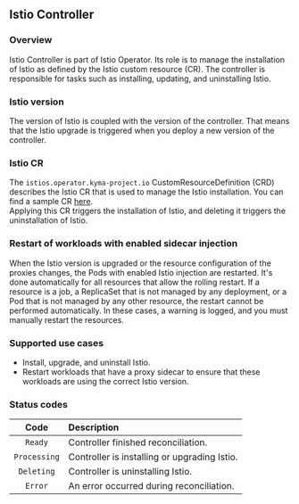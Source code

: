 ## Istio Controller

### Overview

Istio Controller is part of Istio Operator. Its role is to manage the installation of Istio as defined by the Istio custom resource (CR). The controller is responsible for tasks such as installing, updating, and uninstalling Istio.

### Istio version

The version of Istio is coupled with the version of the controller. That means that the Istio upgrade is triggered when you deploy a new version of the controller.

### Istio CR

The `istios.operator.kyma-project.io` CustomResourceDefinition (CRD) describes the Istio CR that is used to manage the Istio installation. You can find a sample CR [here](config/samples/operator_v1alpha1_istio.yaml).  
Applying this CR triggers the installation of Istio, and deleting it triggers the uninstallation of Istio.

### Restart of workloads with enabled sidecar injection

When the Istio version is upgraded or the resource configuration of the proxies changes, the Pods with enabled Istio injection are restarted.
It's done automatically for all resources that allow the rolling restart.
If a resource is a job, a ReplicaSet that is not managed by any deployment, or a Pod that is not managed by any other resource, the restart cannot be performed automatically. In these cases, a warning is logged, and you must manually restart the resources.

### Supported use cases

- Install, upgrade, and uninstall Istio.
- Restart workloads that have a proxy sidecar to ensure that these workloads are using the correct Istio version.

### Status codes

|   Code         | Description                                  |
|:--------------:|:---------------------------------------------|
|  `Ready`       | Controller finished reconciliation.          |
|  `Processing`  | Controller is installing or upgrading Istio. |
|  `Deleting`    | Controller is uninstalling Istio.            |
|  `Error`       | An error occurred during reconciliation.     |
